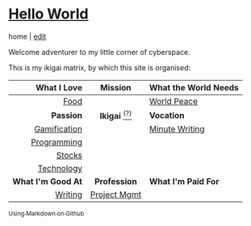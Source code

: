 # [Hello World](https://alwinwoo.github.io/)
home | [edit](https://github.com/alwinwoo/alwinwoo.github.io/edit/master/index.md)

Welcome adventurer to my little corner of cyberspace.

This is my ikigai matrix, by which this site is organised:

What I Love                                       | Mission               | What the World Needs
---:                                              | :---:                 | :---
[Food](#)                                         |                       | [World Peace](#)
**Passion**                                       | **Ikigai** [<sup>(?)</sup>](https://alwinwoo.github.io/ikigai.html)     | **Vocation**
[Gamification](#)                                 |                       | [Minute Writing](#) 
[Programming](#)                                  |                       | 
[Stocks](https://alwinwoo.github.io/stocks.html)  |                       |
[Technology](#)                                   |                       |
**What I'm Good At**                              | **Profession**        | **What I'm Paid For**
[Writing](#)                                      | [Project Mgmt](#)     |                                              

[<sub>Using Markdown on Github</sub>](github)

[github]: https://alwinwoo.github.io/github.html "Github"


